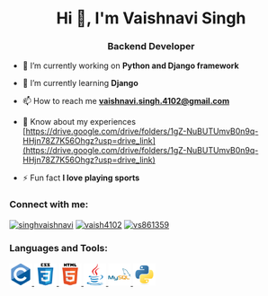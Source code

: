 <h1 align="center">Hi 👋, I'm Vaishnavi Singh</h1>
<h3 align="center">Backend Developer</h3>

- 🔭 I’m currently working on **Python and Django framework**

- 🌱 I’m currently learning **Django**

- 📫 How to reach me **vaishnavi.singh.4102@gmail.com**

- 📄 Know about my experiences [https://drive.google.com/drive/folders/1gZ-NuBUTUmvB0n9q-HHjn78Z7K56Ohgz?usp=drive_link](https://drive.google.com/drive/folders/1gZ-NuBUTUmvB0n9q-HHjn78Z7K56Ohgz?usp=drive_link)

- ⚡ Fun fact **I love playing sports**

<h3 align="left">Connect with me:</h3>
<p align="left">
<a href="https://linkedin.com/in/singhvaishnavi" target="blank"><img align="center" src="https://raw.githubusercontent.com/rahuldkjain/github-profile-readme-generator/master/src/images/icons/Social/linked-in-alt.svg" alt="singhvaishnavi" height="30" width="40" /></a>
<a href="https://www.codechef.com/users/vaish4102" target="blank"><img align="center" src="https://cdn.jsdelivr.net/npm/simple-icons@3.1.0/icons/codechef.svg" alt="vaish4102" height="30" width="40" /></a>
<a href="https://www.hackerrank.com/vs861359" target="blank"><img align="center" src="https://raw.githubusercontent.com/rahuldkjain/github-profile-readme-generator/master/src/images/icons/Social/hackerrank.svg" alt="vs861359" height="30" width="40" /></a>
</p>

<h3 align="left">Languages and Tools:</h3>
<p align="left"> <a href="https://www.cprogramming.com/" target="_blank" rel="noreferrer"> <img src="https://raw.githubusercontent.com/devicons/devicon/master/icons/c/c-original.svg" alt="c" width="40" height="40"/> </a> <a href="https://www.w3schools.com/css/" target="_blank" rel="noreferrer"> <img src="https://raw.githubusercontent.com/devicons/devicon/master/icons/css3/css3-original-wordmark.svg" alt="css3" width="40" height="40"/> </a> <a href="https://www.w3.org/html/" target="_blank" rel="noreferrer"> <img src="https://raw.githubusercontent.com/devicons/devicon/master/icons/html5/html5-original-wordmark.svg" alt="html5" width="40" height="40"/> </a> <a href="https://www.java.com" target="_blank" rel="noreferrer"> <img src="https://raw.githubusercontent.com/devicons/devicon/master/icons/java/java-original.svg" alt="java" width="40" height="40"/> </a> <a href="https://www.mysql.com/" target="_blank" rel="noreferrer"> <img src="https://raw.githubusercontent.com/devicons/devicon/master/icons/mysql/mysql-original-wordmark.svg" alt="mysql" width="40" height="40"/> </a> <a href="https://www.python.org" target="_blank" rel="noreferrer"> <img src="https://raw.githubusercontent.com/devicons/devicon/master/icons/python/python-original.svg" alt="python" width="40" height="40"/> </a> </p>

<!--
**vaishnavi-4102/vaishnavi-4102** is a ✨ _special_ ✨ repository because its `README.md` (this file) appears on your GitHub profile.

Here are some ideas to get you started:

- 🔭 I’m currently working on ...
- 🌱 I’m currently learning ...
- 👯 I’m looking to collaborate on ...
- 🤔 I’m looking for help with ...
- 💬 Ask me about ...
- 📫 How to reach me: ...
- 😄 Pronouns: ...
- ⚡ Fun fact: ...
-->
